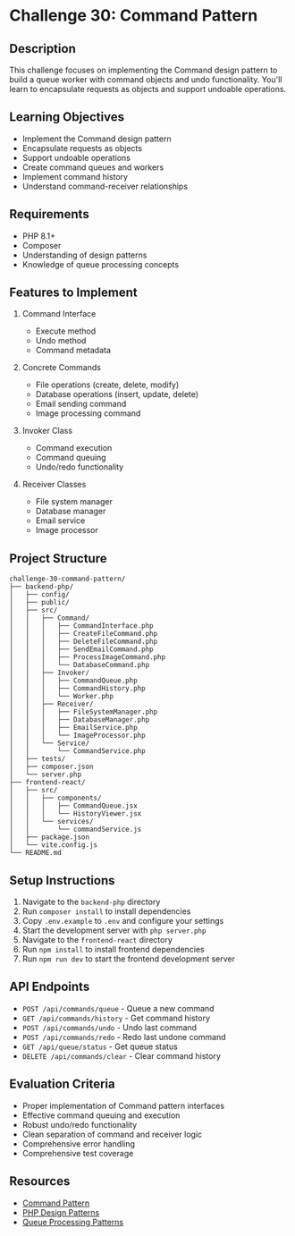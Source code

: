 # Challenge 30: Command Pattern

## Description
This challenge focuses on implementing the Command design pattern to build a queue worker with command objects and undo functionality. You'll learn to encapsulate requests as objects and support undoable operations.

## Learning Objectives
- Implement the Command design pattern
- Encapsulate requests as objects
- Support undoable operations
- Create command queues and workers
- Implement command history
- Understand command-receiver relationships

## Requirements
- PHP 8.1+
- Composer
- Understanding of design patterns
- Knowledge of queue processing concepts

## Features to Implement
1. Command Interface
   - Execute method
   - Undo method
   - Command metadata

2. Concrete Commands
   - File operations (create, delete, modify)
   - Database operations (insert, update, delete)
   - Email sending command
   - Image processing command

3. Invoker Class
   - Command execution
   - Command queuing
   - Undo/redo functionality

4. Receiver Classes
   - File system manager
   - Database manager
   - Email service
   - Image processor

## Project Structure
```
challenge-30-command-pattern/
├── backend-php/
│   ├── config/
│   ├── public/
│   ├── src/
│   │   ├── Command/
│   │   │   ├── CommandInterface.php
│   │   │   ├── CreateFileCommand.php
│   │   │   ├── DeleteFileCommand.php
│   │   │   ├── SendEmailCommand.php
│   │   │   ├── ProcessImageCommand.php
│   │   │   └── DatabaseCommand.php
│   │   ├── Invoker/
│   │   │   ├── CommandQueue.php
│   │   │   ├── CommandHistory.php
│   │   │   └── Worker.php
│   │   ├── Receiver/
│   │   │   ├── FileSystemManager.php
│   │   │   ├── DatabaseManager.php
│   │   │   ├── EmailService.php
│   │   │   └── ImageProcessor.php
│   │   └── Service/
│   │       └── CommandService.php
│   ├── tests/
│   ├── composer.json
│   └── server.php
├── frontend-react/
│   ├── src/
│   │   ├── components/
│   │   │   ├── CommandQueue.jsx
│   │   │   └── HistoryViewer.jsx
│   │   └── services/
│   │       └── commandService.js
│   ├── package.json
│   └── vite.config.js
└── README.md
```

## Setup Instructions
1. Navigate to the `backend-php` directory
2. Run `composer install` to install dependencies
3. Copy `.env.example` to `.env` and configure your settings
4. Start the development server with `php server.php`
5. Navigate to the `frontend-react` directory
6. Run `npm install` to install frontend dependencies
7. Run `npm run dev` to start the frontend development server

## API Endpoints
- `POST /api/commands/queue` - Queue a new command
- `GET /api/commands/history` - Get command history
- `POST /api/commands/undo` - Undo last command
- `POST /api/commands/redo` - Redo last undone command
- `GET /api/queue/status` - Get queue status
- `DELETE /api/commands/clear` - Clear command history

## Evaluation Criteria
- Proper implementation of Command pattern interfaces
- Effective command queuing and execution
- Robust undo/redo functionality
- Clean separation of command and receiver logic
- Comprehensive error handling
- Comprehensive test coverage

## Resources
- [Command Pattern](https://en.wikipedia.org/wiki/Command_pattern)
- [PHP Design Patterns](https://designpatternsphp.readthedocs.io/en/latest/Behavioral/Command/README.html)
- [Queue Processing Patterns](https://www.enterpriseintegrationpatterns.com/patterns/messaging/MessageQueue.html)